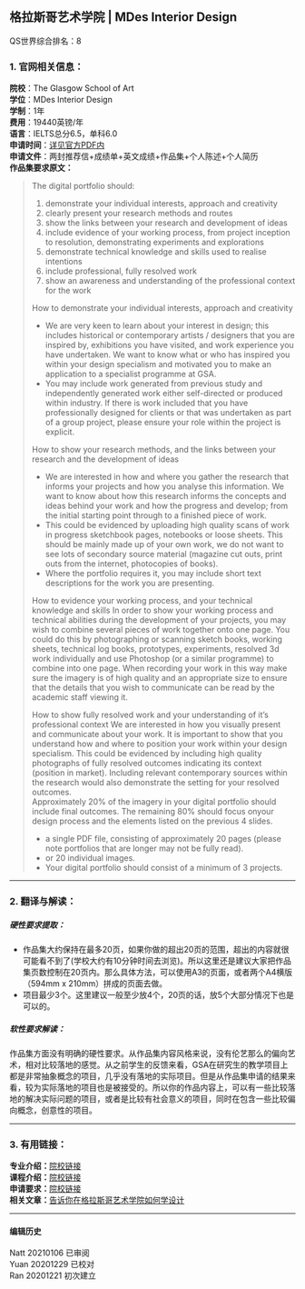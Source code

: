 ##  格拉斯哥艺术学院 | MDes Interior Design

QS世界综合排名：8  

### 1. 官网相关信息：

**院校**：The Glasgow School of Art  
**学位**：MDes Interior Design  
**学制**：1年  
**费用**：19440英镑/年  
**语言**：IELTS总分6.5，单科6.0  
**申请时间**：[详见官方PDF内](https://www.gsa.ac.uk/media/1831921/sod-application-guide-2122-entry.pdf)  
**申请文件**：两封推荐信+成绩单+英文成绩+作品集+个人陈述+个人简历  
**作品集要求原文：**  
> The digital portfolio should:
> 1. demonstrate your individual interests, approach and creativity  
> 2. clearly present your research methods and routes  
> 3. show the links between your research and development of ideas  
> 4. include evidence of your working process, from project inception to resolution, demonstrating experiments and explorations  
> 5. demonstrate technical knowledge and skills used to realise intentions  
> 6. include professional, fully resolved work  
> 7. show an awareness and understanding of the professional context for the work  
>
> How to demonstrate your individual interests, approach and creativity  
> - We are very keen to learn about your interest in design; this includes historical or contemporary artists / designers that you are inspired
by, exhibitions you have visited, and work experience you have undertaken. We want to know what or who has inspired you within your
design specialism and motivated you to make an application to a specialist programme at GSA.
> - You may include work generated from previous study and independently generated work either self-directed or produced within
industry. If there is work included that you have professionally designed for clients or that was undertaken as part of a group project,
please ensure your role within the project is explicit.
>
> How to show your research methods, and the links between your research and the development of ideas  
> - We are interested in how and where you gather the research that informs your projects and how you analyse this information. We want to know about how this research informs the concepts and ideas behind your work and how the progress and develop; from the initial starting point through to a finished piece of work.
> - This could be evidenced by uploading high quality scans of work in progress sketchbook pages, notebooks or loose sheets. This should be mainly made up of your own work, we do not want to see lots of secondary source material (magazine cut outs, print outs from the
internet, photocopies of books).  
> - Where the portfolio requires it, you may include short text descriptions for the work you are presenting.
>
> How to evidence your working process, and your technical knowledge and skills
>  In order to show your working process and technical abilities during the development of your projects, you may wish to combine several pieces of work together onto one page. You could do this by photographing or scanning sketch books, working sheets, technical log books, prototypes, experiments, resolved 3d work individually and use Photoshop (or a similar programme) to combine into one page.
When recording your work in this way make sure the imagery is of high quality and an appropriate size to ensure that the details that you wish to communicate can be read by the academic staff viewing it.
>
> How to show fully resolved work and your understanding of it’s professional context
>  We are interested in how you visually present and communicate about your work. It is important to show that you understand how and where to position your work within your design specialism. This could be evidenced by including high quality photographs of fully resolved outcomes indicating its context (position in market). Including relevant contemporary sources within the research would also demonstrate the setting for your resolved outcomes.  
Approximately 20% of the imagery in your digital portfolio should include final outcomes. The remaining 80% should focus onyour design process and the elements listed on the previous 4 slides.
>
> - a single PDF file, consisting of approximately 20 pages (please note portfolios that are longer may not be fully read).  
> - or 20 individual images.  
> - Your digital portfolio should consist of a minimum of 3 projects.  

---


### 2. 翻译与解读：

##### 硬性要求提取：
- 作品集大约保持在最多20页，如果你做的超出20页的范围，超出的内容就很可能看不到了(学校大约有10分钟时间去浏览)。所以这里还是建议大家把作品集页数控制在20页内。那么具体方法，可以使用A3的页面，或者两个A4横版（594mm x 210mm）拼成的页面去做。  
- 项目最少3个。这里建议一般至少放4个，20页的话，放5个大部分情况下也是可以的。  


##### 软性要求解读：
作品集方面没有明确的硬性要求。从作品集内容风格来说，没有伦艺那么的偏向艺术，相对比较落地的感觉。从之前学生的反馈来看，GSA在研究生的教学项目上都是非常抽象概念的项目，几乎没有落地的实际项目。但是从作品集申请的结果来看，较为实际落地的项目也是被接受的。所以你的作品内容上，可以有一些比较落地的解决实际问题的项目，或者是比较有社会意义的项目，同时在包含一些比较偏向概念，创意性的项目。

---


### 3. 有用链接：

**专业介绍：**[院校链接](https://www.gsa.ac.uk/study/graduate-degrees/interior-design/)  
**课程介绍：**[院校链接](http://www.gsa.ac.uk/media/1732247/programme-specification_mdes-interior-design.pdf)  
**申请要求：**[院校链接](http://www.gsa.ac.uk/study/graduate-degrees/how-to-apply/)  
**相关文章：**[告诉你在格拉斯哥艺术学院如何学设计](http://www.makebi.net/29620.html)          



---


#### 编辑历史
Natt 20210106 已审阅  
Yuan 20201229 已校对  
Ran 20201221 初次建立  
